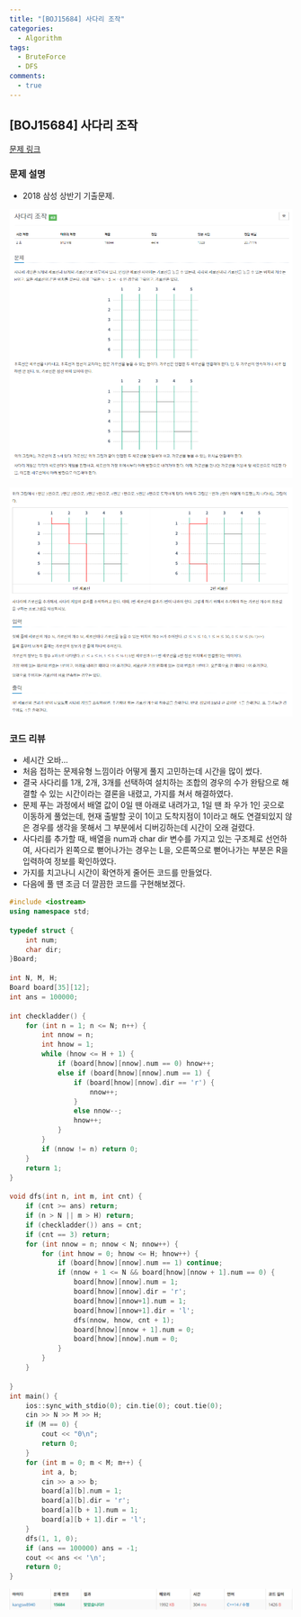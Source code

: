 ```yaml
---
title: "[BOJ15684] 사다리 조작"
categories:
  - Algorithm
tags:
  - BruteForce
  - DFS
comments:
  - true
---
```

## [BOJ15684] 사다리 조작

[문제 링크](https://www.acmicpc.net/problem/15684)

### 문제 설명

* 2018 삼성 상반기 기출문제.

![](/assets/img/Algorithm/08282.png)

![](/assets/img/Algorithm/08283.png)

### 코드 리뷰

* 세시간 오바...
* 처음 접하는 문제유형 느낌이라 어떻게 풀지 고민하는데 시간을 많이 썼다.
* 결국 사다리를 1개, 2개, 3개를 선택하여 설치하는 조합의 경우의 수가 완탐으로 해결할 수 있는 시간이라는 결론을 내렸고, 가지를 쳐서 해결하였다.
* 문제 푸는 과정에서 배열 값이 0일 땐 아래로 내려가고, 1일 땐 좌 우가 1인 곳으로 이동하게 풀었는데, 현재 출발할 곳이 1이고 도착지점이 1이라고 해도 연결되있지 않은 경우를 생각을 못해서 그 부분에서 디버깅하는데 시간이 오래 걸렸다.
* 사다리를 추가할 때, 배열을 num과 char dir 변수를 가지고 있는 구조체로 선언하여, 사다리가 왼쪽으로 뻗어나가는 경우는 L을, 오른쪽으로 뻗어나가는 부분은 R을 입력하여 정보를 확인하였다.
* 가지를 치고나니 시간이 확연하게 줄어든 코드를 만들었다.
* 다음에 풀 땐 조금 더 깔끔한 코드를 구현해보겠다.

```cpp
#include <iostream>
using namespace std;

typedef struct {
	int num;
	char dir;
}Board;

int N, M, H;
Board board[35][12];
int ans = 100000;

int checkladder() {
	for (int n = 1; n <= N; n++) {
		int nnow = n;
		int hnow = 1;
		while (hnow <= H + 1) {
			if (board[hnow][nnow].num == 0) hnow++;
			else if (board[hnow][nnow].num == 1) {
				if (board[hnow][nnow].dir == 'r') {
					nnow++;
				}
				else nnow--;
				hnow++;
			}
		}
		if (nnow != n) return 0;
	}
	return 1;
}

void dfs(int n, int m, int cnt) {
	if (cnt >= ans) return;
	if (n > N || m > H) return;
	if (checkladder()) ans = cnt;
	if (cnt == 3) return;
	for (int nnow = n; nnow < N; nnow++) {
		for (int hnow = 0; hnow <= H; hnow++) {
			if (board[hnow][nnow].num == 1) continue;
			if (nnow + 1 <= N && board[hnow][nnow + 1].num == 0) {
				board[hnow][nnow].num = 1;
				board[hnow][nnow].dir = 'r';
				board[hnow][nnow+1].num = 1;
				board[hnow][nnow+1].dir = 'l';
				dfs(nnow, hnow, cnt + 1);
				board[hnow][nnow + 1].num = 0;
				board[hnow][nnow].num = 0;
			}
		}
	}

}
int main() {
	ios::sync_with_stdio(0); cin.tie(0); cout.tie(0);
	cin >> N >> M >> H;
	if (M == 0) {
		cout << "0\n";
		return 0;
	}
	for (int m = 0; m < M; m++) {
		int a, b;
		cin >> a >> b;
		board[a][b].num = 1;
		board[a][b].dir = 'r';
		board[a][b + 1].num = 1;
		board[a][b + 1].dir = 'l';
	}
	dfs(1, 1, 0);
	if (ans == 100000) ans = -1;
	cout << ans << '\n';
	return 0;
}
```

![](/assets/img/Algorithm/08281.png)
